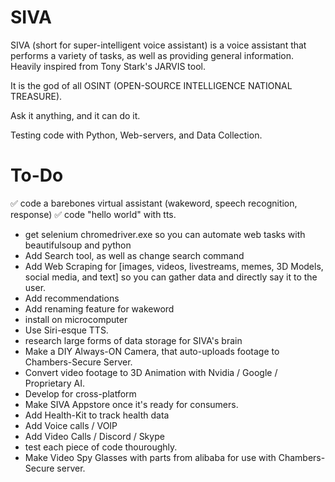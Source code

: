 # SIVA
SIVA (short for super-intelligent voice assistant) is a voice assistant that performs a variety of tasks, as well as providing general information. Heavily inspired from Tony Stark's JARVIS tool.

It is the god of all OSINT (OPEN-SOURCE INTELLIGENCE NATIONAL TREASURE).

Ask it anything, and it can do it.

Testing code with Python, Web-servers, and Data Collection.

# To-Do
✅ code a barebones virtual assistant (wakeword, speech recognition, response)
✅ code "hello world" with tts.
- get selenium chromedriver.exe so you can automate web tasks with beautifulsoup and python
- Add Search tool, as well as change search command
- Add Web Scraping for [images, videos, livestreams, memes, 3D Models, social media, and text] so you can gather data and directly say it to the user.
- Add recommendations
- Add renaming feature for wakeword
- install on microcomputer
- Use Siri-esque TTS.
- research large forms of data storage for SIVA's brain
- Make a DIY Always-ON Camera, that auto-uploads footage to Chambers-Secure Server.
- Convert video footage to 3D Animation with Nvidia / Google / Proprietary AI.
- Develop for cross-platform
- Make SIVA Appstore once it's ready for consumers.
- Add Health-Kit to track health data
- Add Voice calls / VOIP
- Add Video Calls / Discord / Skype
- test each piece of code thouroughly.
- Make Video Spy Glasses with parts from alibaba for use with Chambers-Secure server.
